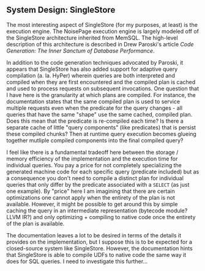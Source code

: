 ## System Design: SingleStore

The most interesting aspect of SingleStore (for my purposes, at least) is the execution engine. The NoisePage execution engine is largely modeled off of the SingleStore architecture inherited from MemSQL. The high-level description of this architecture is described in Drew Paroski's article _Code Generation: The Inner Sanctum of Database Performance_. 

In addition to the code generation techniques advocated by Paroski, it appears that SingleStore has also added support for adaptive query compilation (a. la. HyPer) wherein queries are both interpreted and compiled when they are first encountered and the compiled plan is cached and used to process requests on subsequent invocations. One question that I have here is the granularity at which plans are compiled. For instance, the documentation states that the same compiled plan is used to service multiple requests even when the predicate for the query changes - all queries that have the same "shape" use the same cached, compiled plan. Does this mean that the predicate is re-compiled each time? Is there a separate cache of little "query components" (like predicates) that is persist these compiled chunks? Then at runtime query execution becomes glueing together mutliple compiled components into the final compiled query?

I feel like there is a fundamental tradeoff here between the storage / memory efficiency of the implementation and the execution time for individual queries. You pay a price for not completely specializing the generated machine code for each specific query (predicate included) but as a consequence you don't need to compile a distinct plan for individual queries that only differ by the predicate associated with a `SELECT` (as just one example). By "price" here I am imagining that there are certain optimizations one cannot apply when the entirety of the plan is not available. However, it might be possible to get around this by simple caching the query in an intermediate representation (bytecode module? LLVM IR?) and only optimizing + compiling to native code once the entirety of the plan is available.

The documentation leaves a lot to be desired in terms of the details it provides on the implementation, but I suppose this is to be expected for a closed-source system like SingleStore. However, the documentation hints that SingleStore is able to compile UDFs to native code the same way it does for SQL queries. I need to investigate this further...